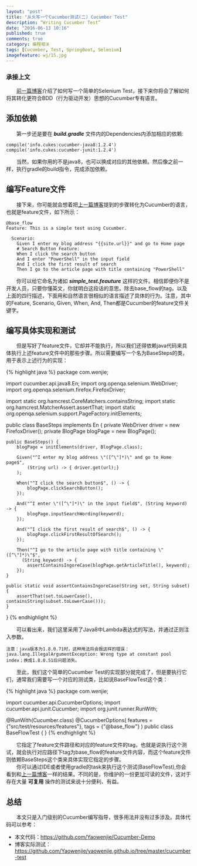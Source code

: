 ```yaml
---
layout: "post"
title: "从头写一个Cucumber测试(二) Cucumber Test"
description: “Writing Cucumber Test”
date: "2016-06-13 10:16"
published: true
comments: true
category: 编程相关
tags: [Cucumber, Test, SpringBoot, Selenium]
imagefeature: wj/15.jpg
---
```

### 承接上文
&emsp;&emsp;[前一篇博客]({{site.url}}/编程相关/cucumber-test)介绍了如何写一个简单的Selenium Test，接下来你将会了解如何将其转化更符合BDD（行为驱动开发）思想的Cucumber专有语言。

<!--more-->

## 添加依赖
&emsp;&emsp;第一步还是要在 ___build.gradle___ 文件内的Dependencies内添加相应的依赖:

```
compile('info.cukes:cucumber-java8:1.2.4')
compile('info.cukes:cucumber-junit:1.2.4')
```
&emsp;&emsp;当然，如果你用的不是java8，也可以换成对应的其他依赖。然后像之前一样，执行gradle的build指令，完成添加依赖。

## 编写Feature文件
&emsp;&emsp;接下来，你可能就会想着把[上一篇博客]({{site.url}}/编程相关/cucumber-test)提到的步骤转化为Cucumber的语言，也就是feature文件，如下所示：

```
@base_flow
Feature: This is a simple test using Cucumber.

  Scenario:
    Given I enter my blog address "{{site.url}}" and go to Home page
    # Search Button Feature:
    When I click the search button
    And I enter "PowerShell" in the input field
    And I click the first result of search
    Then I go to the article page with title containing "PowerShell"
```

&emsp;&emsp;你可以给它命名为诸如 ___simple_test.feauture___ 这样的文件。相信即便你不是开发人员，只要你懂英文，你就明白这段话的意思。除去base_flow的tag，以及上面的四行描述，下面用和自然语言很相似的语言描述了具体的行为。注意，其中的Feature, Scenario, Given, When, And, Then都是Cucumber的feature文件关键字。

## 编写具体实现和测试
&emsp;&emsp;但是写好了feature文件，它却并不能执行，所以我们还得依赖java代码来具体执行上述feature文件中的那些步骤。所以需要编写一个名为BaseSteps的类，用于表示上述行为的实现：

{% highlight java %}
package com.wenjie;

import cucumber.api.java8.En;
import org.openqa.selenium.WebDriver;
import org.openqa.selenium.firefox.FirefoxDriver;

import static org.hamcrest.CoreMatchers.containsString;
import static org.hamcrest.MatcherAssert.assertThat;
import static org.openqa.selenium.support.PageFactory.initElements;

public class BaseSteps implements En {
    private WebDriver driver = new FirefoxDriver();
    private BlogPage blogPage = new BlogPage();

    public BaseSteps() {
        blogPage = initElements(driver, BlogPage.class);

        Given("^I enter my blog address \"([^\"]*)\" and go to Home page$",
            (String url) -> { driver.get(url);}
        );

        When("^I click the search button$", () -> {
            blogPage.clickSearchButton();
        });

        And("^I enter \"([^\"]*)\" in the input field$", (String keyword) -> {
            blogPage.inputSearchWording(keyword);
        });

        And("^I click the first result of search$", () -> {
            blogPage.clickFirstResultOfSearch();
        });

        Then("^I go to the article page with title containing \"([^\"]*)\"$",
          (String keyword) -> {
            assertContainsIngoreCase(blogPage.getArticleTitle(), keyword);
        });
    }

    public static void assertContainsIngoreCase(String set, String subset) {
        assertThat(set.toLowerCase(), containsString(subset.toLowerCase()));
    }
}
{% endhighlight %}

&emsp;&emsp;可以看出来，我们这里采用了Java8中Lambda表达式的写法，并通过正则注入参数。

```
注意：java版本为1.8.0.71时，这种用法将会报这样的错误：java.lang.IllegalArgumentException: Wrong type at constant pool index；换成1.8.0.51后问题消失。
```

&emsp;&emsp;至此，我们这个简单的Cucumber Test的实现部分就完成了，但是要执行它们，通常我们需要写一个对应的测试类，比如说BaseFlowTest这个类：

{% highlight java %}
package com.wenjie;

import cucumber.api.CucumberOptions;
import cucumber.api.junit.Cucumber;
import org.junit.runner.RunWith;

@RunWith(Cucumber.class)
@CucumberOptions(
        features = {"src/test/resources/features"},
        tags = {"@base_flow"}
)
public class BaseFlowTest {
}
{% endhighlight %}


&emsp;&emsp;它指定了feature文件路径和对应的feature文件的tag，也就是说执行这个测试，就会执行对应路径下tag为base_flow的feature文件内容，而这个feature文件则依赖BaseSteps这个类来具体实现它指定的步骤。<br/>
&emsp;&emsp;你可以通过IDE或者使用gradle的task来执行这个测试(BaseFlowTest),你会看到和[上一篇博客]({{site.url}}/编程相关/cucumber-test)一样的结果。不同的是，你维护的一份更加可读的文件，这对于存在大量 __可复用__ 操作的测试来说十分便利、有益。

## 总结
&emsp;&emsp;本文只是入门级别的Cucumber编写指导，很多用法并没有过多涉及。具体代码可以参考：

- 本文代码：https://github.com/Yaowenjie/Cucumber-Demo
- 博客实际测试： https://github.com/Yaowenjie/yaowenjie.github.io/tree/master/cucumber-test
